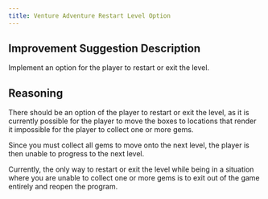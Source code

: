 ```yaml
---
title: Venture Adventure Restart Level Option
---
```


## Improvement Suggestion Description

Implement an option for the player to restart or exit the level.

## Reasoning

There should be an option of the player to restart or exit the level, as it is currently possible
for the player to move the boxes to locations that render it impossible for the player to collect
one or more gems.

Since you must collect all gems to move onto the next level, the player is then unable to progress
to the next level.

Currently, the only way to restart or exit the level while being in a situation where you are unable
to collect one or more gems is to exit out of the game entirely and reopen the program.
